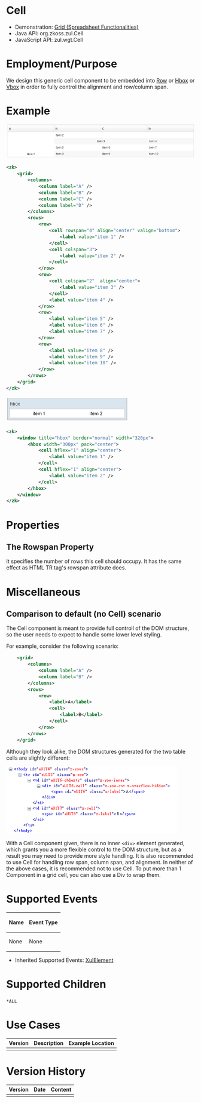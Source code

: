 

# Cell

- Demonstration: [Grid (Spreadsheet
  Functionalities)](http://www.zkoss.org/zkdemo/grid/spreadsheet_functionalities)
- Java API: <javadoc>org.zkoss.zul.Cell</javadoc>
- JavaScript API: <javadoc directory="jsdoc">zul.wgt.Cell</javadoc>


# Employment/Purpose

We design this generic cell component to be embedded into [
Row]({{site.baseurl}}/zk_component_ref/data/grid/row) or [
Hbox]({{site.baseurl}}/zk_component_ref/layouts/hbox) or [
Vbox]({{site.baseurl}}/zk_component_ref/layouts/vbox) in order to fully
control the alignment and row/column span.

# Example

![](/zk_component_ref/images/ZKComRef_Cell_Example.png)

```xml
<zk>
    <grid>
        <columns>
            <column label="A" />
            <column label="B" />
            <column label="C" />
            <column label="D" />
        </columns>
        <rows>
            <row>
                <cell rowspan="4" align="center" valign="bottom">
                    <label value="item 1" />
                </cell>
                <cell colspan="3">
                    <label value="item 2" />
                </cell>
            </row>
            <row>
                <cell colspan="2"  align="center">
                    <label value="item 3" />
                </cell>
                <label value="item 4" />
            </row>
            <row>
                <label value="item 5" />
                <label value="item 6" />
                <label value="item 7" />
            </row>
            <row>
                <label value="item 8" />
                <label value="item 9" />
                <label value="item 10" />
            </row>
        </rows>
    </grid>
</zk>
```

![](/zk_component_ref/images/ZKComRef_Cell_Example_Hbox.png)

```xml
<zk>
    <window title="hbox" border="normal" width="320px">
        <hbox width="300px" pack="center">
            <cell hflex="1" align="center">
                <label value="item 1" />
            </cell>
            <cell hflex="1" align="center">
                <label value="item 2" />
            </cell>
        </hbox>
    </window>
</zk>
```

# Properties

## The Rowspan Property

It specifies the number of rows this cell should occupy. It has the same
effect as HTML TR tag's rowspan attribute does.

# Miscellaneous

## Comparison to default (no Cell) scenario

The Cell component is meant to provide full controll of the DOM
structure, so the user needs to expect to handle some lower level
styling.

For example, consider the following scenario:

```xml
    <grid>
        <columns>
            <column label="A" />
            <column label="B" />
        </columns>
        <rows>
            <row>
                <label>A</label>
                <cell>
                    <label>B</label>
                </cell>
            </row>
        </rows>
    </grid>
```

Although they look alike, the DOM structures generated for the two table
cells are slightly different:

![](/zk_component_ref/images/ZK5ComRef_Cell_DOM_Comparison.png)

With a Cell component given, there is no inner `<div>` element
generated, which grants you a more flexible control to the DOM
structure, but as a result you may need to provide more style handling.
It is also recommended to use Cell for handling row span, column span,
and alignment. In neither of the above cases, it is recommended not to
use Cell. To put more than 1 Component in a grid cell, you can also use
a Div to wrap them.

# Supported Events

<table>
<thead>
<tr class="header">
<th><center>
<p>Name</p>
</center></th>
<th><center>
<p>Event Type</p>
</center></th>
</tr>
</thead>
<tbody>
<tr class="odd">
<td><p>None</p></td>
<td><p>None</p></td>
</tr>
</tbody>
</table>

- Inherited Supported Events: [
  XulElement]({{site.baseurl}}/zk_component_ref/base_components/xulelement#Supported_Events)

# Supported Children

`*ALL`

# Use Cases

| Version | Description | Example Location |
|---------|-------------|------------------|
|         |             |                  |

# Version History



| Version | Date | Content |
|---------|------|---------|
|         |      |         |


